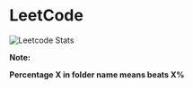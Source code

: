 # LeetCode

![Leetcode Stats](https://leetcard.jacoblin.cool/Minxuan_C)

**Note:**

**Percentage X in folder name means beats X%** 
